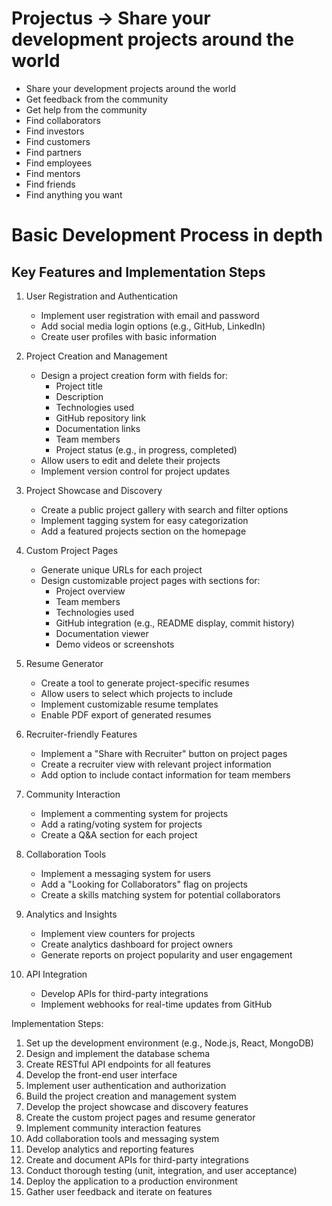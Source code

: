 # Projectus -> Share your development projects around the world

 - Share your development projects around the world
 - Get feedback from the community
 - Get help from the community
 - Find collaborators
 - Find investors
 - Find customers
 - Find partners
 - Find employees
 - Find mentors
 - Find friends
 - Find anything you want

 # Basic Development Process in depth

## Key Features and Implementation Steps

1. User Registration and Authentication
   - Implement user registration with email and password
   - Add social media login options (e.g., GitHub, LinkedIn)
   - Create user profiles with basic information

2. Project Creation and Management
   - Design a project creation form with fields for:
     - Project title
     - Description
     - Technologies used
     - GitHub repository link
     - Documentation links
     - Team members
     - Project status (e.g., in progress, completed)
   - Allow users to edit and delete their projects
   - Implement version control for project updates

3. Project Showcase and Discovery
   - Create a public project gallery with search and filter options
   - Implement tagging system for easy categorization
   - Add a featured projects section on the homepage

4. Custom Project Pages
   - Generate unique URLs for each project
   - Design customizable project pages with sections for:
     - Project overview
     - Team members
     - Technologies used
     - GitHub integration (e.g., README display, commit history)
     - Documentation viewer
     - Demo videos or screenshots

5. Resume Generator
   - Create a tool to generate project-specific resumes
   - Allow users to select which projects to include
   - Implement customizable resume templates
   - Enable PDF export of generated resumes

6. Recruiter-friendly Features
   - Implement a "Share with Recruiter" button on project pages
   - Create a recruiter view with relevant project information
   - Add option to include contact information for team members

7. Community Interaction
   - Implement a commenting system for projects
   - Add a rating/voting system for projects
   - Create a Q&A section for each project

8. Collaboration Tools
   - Implement a messaging system for users
   - Add a "Looking for Collaborators" flag on projects
   - Create a skills matching system for potential collaborators

9. Analytics and Insights
   - Implement view counters for projects
   - Create analytics dashboard for project owners
   - Generate reports on project popularity and user engagement

10. API Integration
    - Develop APIs for third-party integrations
    - Implement webhooks for real-time updates from GitHub

Implementation Steps:

1. Set up the development environment (e.g., Node.js, React, MongoDB)
2. Design and implement the database schema
3. Create RESTful API endpoints for all features
4. Develop the front-end user interface
5. Implement user authentication and authorization
6. Build the project creation and management system
7. Develop the project showcase and discovery features
8. Create the custom project pages and resume generator
9. Implement community interaction features
10. Add collaboration tools and messaging system
11. Develop analytics and reporting features
12. Create and document APIs for third-party integrations
13. Conduct thorough testing (unit, integration, and user acceptance)
14. Deploy the application to a production environment
15. Gather user feedback and iterate on features

